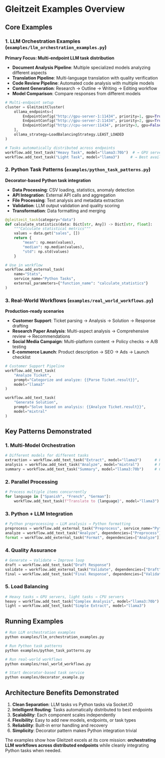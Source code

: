 # Gleitzeit Examples Overview

## Core Examples

### 1. **LLM Orchestration Examples** (`examples/llm_orchestration_examples.py`)

**Primary Focus: Multi-endpoint LLM task distribution**

- **Document Analysis Pipeline**: Multiple specialized models analyzing different aspects
- **Translation Pipeline**: Multi-language translation with quality verification
- **Code Review Pipeline**: Automated code analysis with multiple models
- **Content Generation**: Research → Outline → Writing → Editing workflow
- **Model Comparison**: Compare responses from different models

```python
# Multi-endpoint setup
cluster = GleitzeitCluster(
    ollama_endpoints=[
        EndpointConfig("http://gpu-server-1:11434", priority=1, gpu=True),
        EndpointConfig("http://gpu-server-2:11434", priority=2, gpu=True),
        EndpointConfig("http://cpu-server:11434", priority=3, gpu=False),
    ],
    ollama_strategy=LoadBalancingStrategy.LEAST_LOADED
)

# Tasks automatically distributed across endpoints
workflow.add_text_task("Heavy Task", model="llama3:70b")  # → GPU server
workflow.add_text_task("Light Task", model="llama3")     # → Best available
```

### 2. **Python Task Patterns** (`examples/python_task_patterns.py`)

**Decorator-based Python task integration**

- **Data Processing**: CSV loading, statistics, anomaly detection
- **API Integration**: External API calls and aggregation
- **File Processing**: Text analysis and metadata extraction
- **Validation**: LLM output validation and quality scoring
- **Transformation**: Data formatting and merging

```python
@gleitzeit_task(category="data")
def calculate_statistics(data: Dict[str, Any]) -> Dict[str, float]:
    """Calculate statistical metrics"""
    values = data.get("sales", [])
    return {
        "mean": np.mean(values),
        "median": np.median(values),
        "std": np.std(values)
    }

# Use in workflow
workflow.add_external_task(
    name="Stats",
    service_name="Python Tasks",
    external_parameters={"function_name": "calculate_statistics"}
)
```

### 3. **Real-World Workflows** (`examples/real_world_workflows.py`)

**Production-ready scenarios**

- **Customer Support**: Ticket parsing → Analysis → Solution → Response drafting
- **Research Paper Analysis**: Multi-aspect analysis → Comprehensive review → Recommendations
- **Social Media Campaign**: Multi-platform content → Policy checks → A/B testing
- **E-commerce Launch**: Product description → SEO → Ads → Launch checklist

```python
# Customer Support Pipeline
workflow.add_text_task(
    "Analyze Ticket",
    prompt="Categorize and analyze: {{Parse Ticket.result}}",
    model="llama3"
)

workflow.add_text_task(
    "Generate Solution",
    prompt="Solve based on analysis: {{Analyze Ticket.result}}",
    model="mixtral"
)
```

## Key Patterns Demonstrated

### 1. **Multi-Model Orchestration**
```python
# Different models for different tasks
extraction = workflow.add_text_task("Extract", model="llama3")      # Fast
analysis = workflow.add_text_task("Analyze", model="mixtral")       # Reasoning
summary = workflow.add_text_task("Summary", model="llama3:70b")     # Complex
```

### 2. **Parallel Processing**
```python
# Process multiple items concurrently
for language in ["Spanish", "French", "German"]:
    workflow.add_text_task(f"Translate to {language}", model="llama3")
```

### 3. **Python + LLM Integration**
```python
# Python preprocessing → LLM analysis → Python formatting
preprocess = workflow.add_external_task("Preprocess", service_name="Python Tasks")
analyze = workflow.add_text_task("Analyze", dependencies=["Preprocess"])
format = workflow.add_external_task("Format", dependencies=["Analyze"])
```

### 4. **Quality Assurance**
```python
# Generate → Validate → Improve loop
draft = workflow.add_text_task("Draft Response")
validate = workflow.add_external_task("Validate", dependencies=["Draft"])
final = workflow.add_text_task("Final Response", dependencies=["Validate"])
```

### 5. **Load Balancing**
```python
# Heavy tasks → GPU servers, light tasks → CPU servers
heavy = workflow.add_text_task("Complex Analysis", model="llama3:70b")
light = workflow.add_text_task("Simple Extract", model="llama3")
```

## Running Examples

```bash
# Run LLM orchestration examples
python examples/llm_orchestration_examples.py

# Run Python task patterns
python examples/python_task_patterns.py

# Run real-world workflows
python examples/real_world_workflows.py

# Start decorator-based task service
python examples/decorator_example.py
```

## Architecture Benefits Demonstrated

1. **Clean Separation**: LLM tasks vs Python tasks via Socket.IO
2. **Intelligent Routing**: Tasks automatically distributed to best endpoints
3. **Scalability**: Each component scales independently
4. **Flexibility**: Easy to add new models, endpoints, or task types
5. **Reliability**: Built-in error handling and recovery
6. **Simplicity**: Decorator pattern makes Python integration trivial

The examples show how Gleitzeit excels at its core mission: **orchestrating LLM workflows across distributed endpoints** while cleanly integrating Python tasks when needed.